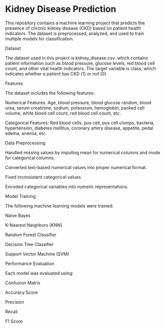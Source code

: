 # Kidney Disease Prediction

This repository contains a machine learning project that predicts the presence of chronic kidney disease (CKD) based on patient health indicators. The dataset is preprocessed, analyzed, and used to train multiple models for classification.

Dataset

The dataset used in this project is kidney_disease.csv, which contains patient information such as blood pressure, glucose levels, red blood cell count, and other vital health indicators. The target variable is class, which indicates whether a patient has CKD (1) or not (0).

Features

The dataset includes the following features:

Numerical Features: Age, blood pressure, blood glucose random, blood urea, serum creatinine, sodium, potassium, hemoglobin, packed cell volume, white blood cell count, red blood cell count, etc.

Categorical Features: Red blood cells, pus cell, pus cell clumps, bacteria, hypertension, diabetes mellitus, coronary artery disease, appetite, pedal edema, anemia, etc.

Data Preprocessing

Handled missing values by imputing mean for numerical columns and mode for categorical columns.

Converted text-based numerical values into proper numerical format.

Fixed inconsistent categorical values.

Encoded categorical variables into numeric representations.

Model Training

The following machine learning models were trained:

Naïve Bayes

K-Nearest Neighbors (KNN)

Random Forest Classifier

Decision Tree Classifier

Support Vector Machine (SVM)

Performance Evaluation

Each model was evaluated using:

Confusion Matrix

Accuracy Score

Precision

Recall

F1 Score
